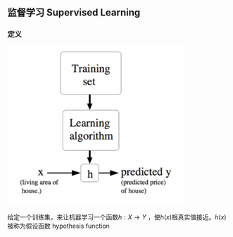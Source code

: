 ## 监督学习 Supervised Learning

### 定义

![1552815296658](监督学习.assets/1552815296658.png)

给定一个训练集，来让机器学习一个函数$h:X \rightarrow Y$ ，使$h(x)$根真实值接近。$h(x)$被称为假设函数 hypothesis function